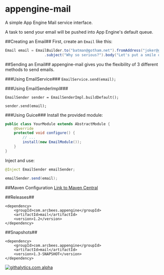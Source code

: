 appengine-mail
==============
A simple App Engine Mail service interface.

A task to send your email will be pushed into App Engine's default queue.

##Creating an Email##
First, create an `Email` like this:
```java
Email email = EmailBuilder.to("batman@gotham.net").fromAddress("joker@gotham.net").fromPersonal("The Joker")
                  .subject("Why so serious?").body("Let's put a smile on that face!").build();

```

##Sending an Email##
appengine-mail gives you the flexibility of 3 different methods to send emails.

###Using EmailService###
`EmailService.send(email);`

###Using EmailSenderImpl###
```
EmailSender sender = EmailSenderImpl.buildDefault();

sender.send(email);
```

###Using Guice###
Install the provided module:
```java
public class YourModule extends AbstractModule {
    @Override
    protected void configure() {
        // ...
        install(new EmailModule());
    }
}
```
Inject and use:
```java
@Inject EmailSender emailSender;

emailSender.send(email);
```

##Maven Configuration
[Link to Maven Central](http://search.maven.org/#search%7Cgav%7C1%7Cg%3A%22com.arcbees.appengine%22%20AND%20a%3A%22mail%22)

##Releases##
```
<dependency>
    <groupId>com.arcbees.appengine</groupId>
    <artifactId>mail</artifactId>
    <version>1.2</version>
</dependency>
```

##Snapshots##
```
<dependency>
    <groupId>com.arcbees.appengine</groupId>
    <artifactId>mail</artifactId>
    <version>1.3-SNAPSHOT</version>
</dependency>
```

[![githalytics.com alpha](https://cruel-carlota.gopagoda.com/90af60e86e56006cb47853038b538f4c "githalytics.com")](http://githalytics.com/ArcBees/appengine-mail)

